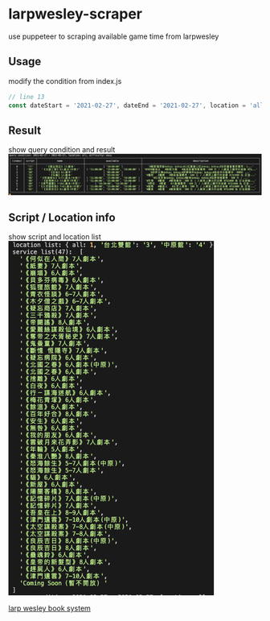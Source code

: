 # larpwesley-scraper

use puppeteer to scraping available game time from larpwesley

## Usage
modify the condition from index.js
```js
// line 13
const dateStart = '2021-02-27', dateEnd = '2021-02-27', location = 'all', difficulty = 'easy'
```

## Result
show query condition and result
![result](./assets/result.jpg)

## Script / Location info
show script and location list 
![result](./assets/list.jpg)

[larp wesley book system](https://larpwesley.simplybook.asia/v2/#book/count/1/provider/any/)
